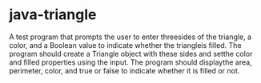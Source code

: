 # java-triangle

A test program that prompts the user to enter threesides of the triangle, a color, and a Boolean value to indicate whether the triangleis filled. 
The program should create a Triangle object with these sides and setthe color and filled properties using the input. The program should displaythe area, perimeter, color, and true or false to indicate whether it is filled or not.
